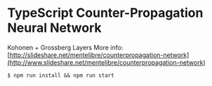 # TypeScript Counter-Propagation Neural Network

Kohonen + Grossberg Layers
More info: [http://slideshare.net/mentelibre/counterpropagation-network](http://www.slideshare.net/mentelibre/counterpropagation-network)

```
$ npm run install && npm run start
```